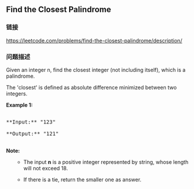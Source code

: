 ## Find the Closest Palindrome  
### 链接  
https://leetcode.com/problems/find-the-closest-palindrome/description/  
### 问题描述
Given an integer n, find the closest integer (not including itself), which is a palindrome. 

The 'closest' is defined as absolute difference minimized between two integers.

**Example 1:**<br />
<pre>
**Input:** "123"
**Output:** "121"
</pre>


**Note:**<br>
<ol>
- The input **n** is a positive integer represented by string, whose length will not exceed 18.
- If there is a tie, return the smaller one as answer.
</ol>

